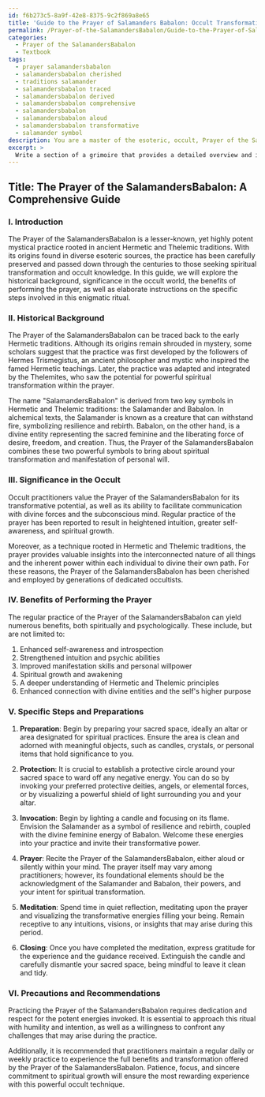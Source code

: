 ```yaml
---
id: f6b273c5-8a9f-42e8-8375-9c2f869a8e65
title: 'Guide to the Prayer of Salamanders Babalon: Occult Transformation'
permalink: /Prayer-of-the-SalamandersBabalon/Guide-to-the-Prayer-of-Salamanders-Babalon-Occult-Transformation/
categories:
  - Prayer of the SalamandersBabalon
  - Textbook
tags:
  - prayer salamandersbabalon
  - salamandersbabalon cherished
  - traditions salamander
  - salamandersbabalon traced
  - salamandersbabalon derived
  - salamandersbabalon comprehensive
  - salamandersbabalon
  - salamandersbabalon aloud
  - salamandersbabalon transformative
  - salamander symbol
description: You are a master of the esoteric, occult, Prayer of the SalamandersBabalon and education, you have written many textbooks on the subject in ways that provide students with rich and deep understanding of the subject. You are being asked to write textbook-like sections on a topic and you do it with full context, explainability, and reliability in accuracy to the true facts of the topic at hand, in a textbook style that a student would easily be able to learn from, in a rich, engaging, and contextual way. Always include relevant context (such as formulas and history), related concepts, and in a way that someone can gain deep insights from.
excerpt: > 
  Write a section of a grimoire that provides a detailed overview and instructions on the practice of the Prayer of the SalamandersBabalon, including its historical background, significance in the occult, the benefits of performing the prayer, and the specific steps to be followed. Also, include any necessary precautions, preparations, and recommendations for achieving the best results in practicing this esoteric technique.
---
```


## Title: The Prayer of the SalamandersBabalon: A Comprehensive Guide

### I. Introduction

The Prayer of the SalamandersBabalon is a lesser-known, yet highly potent mystical practice rooted in ancient Hermetic and Thelemic traditions. With its origins found in diverse esoteric sources, the practice has been carefully preserved and passed down through the centuries to those seeking spiritual transformation and occult knowledge. In this guide, we will explore the historical background, significance in the occult world, the benefits of performing the prayer, as well as elaborate instructions on the specific steps involved in this enigmatic ritual.

### II. Historical Background

The Prayer of the SalamandersBabalon can be traced back to the early Hermetic traditions. Although its origins remain shrouded in mystery, some scholars suggest that the practice was first developed by the followers of Hermes Trismegistus, an ancient philosopher and mystic who inspired the famed Hermetic teachings. Later, the practice was adapted and integrated by the Thelemites, who saw the potential for powerful spiritual transformation within the prayer.

The name "SalamandersBabalon" is derived from two key symbols in Hermetic and Thelemic traditions: the Salamander and Babalon. In alchemical texts, the Salamander is known as a creature that can withstand fire, symbolizing resilience and rebirth. Babalon, on the other hand, is a divine entity representing the sacred feminine and the liberating force of desire, freedom, and creation. Thus, the Prayer of the SalamandersBabalon combines these two powerful symbols to bring about spiritual transformation and manifestation of personal will.

### III. Significance in the Occult

Occult practitioners value the Prayer of the SalamandersBabalon for its transformative potential, as well as its ability to facilitate communication with divine forces and the subconscious mind. Regular practice of the prayer has been reported to result in heightened intuition, greater self-awareness, and spiritual growth.

Moreover, as a technique rooted in Hermetic and Thelemic traditions, the prayer provides valuable insights into the interconnected nature of all things and the inherent power within each individual to divine their own path. For these reasons, the Prayer of the SalamandersBabalon has been cherished and employed by generations of dedicated occultists.

### IV. Benefits of Performing the Prayer

The regular practice of the Prayer of the SalamandersBabalon can yield numerous benefits, both spiritually and psychologically. These include, but are not limited to:

1. Enhanced self-awareness and introspection
2. Strengthened intuition and psychic abilities
3. Improved manifestation skills and personal willpower
4. Spiritual growth and awakening
5. A deeper understanding of Hermetic and Thelemic principles
6. Enhanced connection with divine entities and the self's higher purpose

### V. Specific Steps and Preparations

1. **Preparation**: Begin by preparing your sacred space, ideally an altar or area designated for spiritual practices. Ensure the area is clean and adorned with meaningful objects, such as candles, crystals, or personal items that hold significance to you.

2. **Protection**: It is crucial to establish a protective circle around your sacred space to ward off any negative energy. You can do so by invoking your preferred protective deities, angels, or elemental forces, or by visualizing a powerful shield of light surrounding you and your altar.

3. **Invocation**: Begin by lighting a candle and focusing on its flame. Envision the Salamander as a symbol of resilience and rebirth, coupled with the divine feminine energy of Babalon. Welcome these energies into your practice and invite their transformative power.

4. **Prayer**: Recite the Prayer of the SalamandersBabalon, either aloud or silently within your mind. The prayer itself may vary among practitioners; however, its foundational elements should be the acknowledgment of the Salamander and Babalon, their powers, and your intent for spiritual transformation.

5. **Meditation**: Spend time in quiet reflection, meditating upon the prayer and visualizing the transformative energies filling your being. Remain receptive to any intuitions, visions, or insights that may arise during this period.

6. **Closing**: Once you have completed the meditation, express gratitude for the experience and the guidance received. Extinguish the candle and carefully dismantle your sacred space, being mindful to leave it clean and tidy.

### VI. Precautions and Recommendations

Practicing the Prayer of the SalamandersBabalon requires dedication and respect for the potent energies invoked. It is essential to approach this ritual with humility and intention, as well as a willingness to confront any challenges that may arise during the practice.

Additionally, it is recommended that practitioners maintain a regular daily or weekly practice to experience the full benefits and transformation offered by the Prayer of the SalamandersBabalon. Patience, focus, and sincere commitment to spiritual growth will ensure the most rewarding experience with this powerful occult technique.
